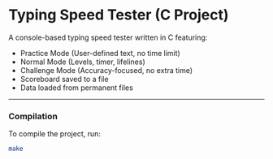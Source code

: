 # Typing Speed Tester (C Project)

A console-based typing speed tester written in C featuring:

- Practice Mode (User-defined text, no time limit)
- Normal Mode (Levels, timer, lifelines)
- Challenge Mode (Accuracy-focused, no extra time)
- Scoreboard saved to a file
- Data loaded from permanent files

---

### Compilation

To compile the project, run:

```bash
make
